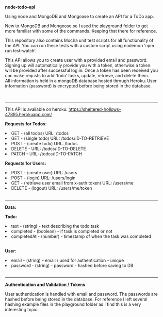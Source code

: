 <p><b>node-todo-api</b></p>

<p>Using node and MongoDB and Mongoose to create an API for a ToDo app.</p>

<p>New to MongoDB and Mongoose so I used the playground folder to get more familiar
with some of the commands. Keeping that there for reference.</p>

<p>This repository also contains Mocha unit test scripts for all functionality of the API. You can run these tests with a custom
script using nodemon 'npm run test-watch'.</p>

<p>This API allows you to create user with a provided email and password. Signing up will automatically provide you with a token, otherwise a token will be provided after successful log in. Once a token has been received you can make requsts to add 'todo' tasks, update, retrieve, and delete them.<br />
All information is held in a mongoDB database hosted through Heroku. User information (password) is encrypted before being stored in the database.</p>

<br />
<hr>

<p>This API is available on heroku: <a href="https://sheltered-hollows-47895.herokuapp.com/" target="_blank">https://sheltered-hollows-47895.herokuapp.com/</a></p>

<p><b>Requests for Todos:</b></p>
<li>GET - (all todos) URL: /todos</li>
<li>GET - (single todo) URL: /todos/ID-TO-RETRIEVE</li>
<li>POST - (create todo) URL: /todos</li>
<li>DELETE - URL: /todos/ID-TO-DELETE</li>
<li>PATCH - URL: /todos/ID-TO-PATCH</li>

<p><b>Requests for Users:</b></p>
<li>POST - (create user) URL: /users</li>
<li>POST - (login) URL: /users/login</li>
<li>GET - (retrieve user email from x-auth token) URL: /users/me</li>
<li>DELETE - (logout) URL: /users/me/token</li>

<br />
<hr>

<p><b>Data:</b></p>

<b>Todo:</b>

<li>text - (string) - text describing the todo task</li>
<li>completed - (boolean) - if task is completed or not</li>
<li>completedAt - (number) - timestamp of when the task was completed</li>

<br />

<b>User:</b>
<li>email - (string) - email / used for authentication - unique</li>
<li>password - (string) - password - hashed before saving to DB</li>

<br />
<hr>

<p><b>Authentication and Validation / Tokens</b></p>
<p>User authentication is handled with email and password. The passwords are hashed before being stored in the database. For
reference I left several hashing example files in the playground folder as I find this is a very interesting topic.</p>